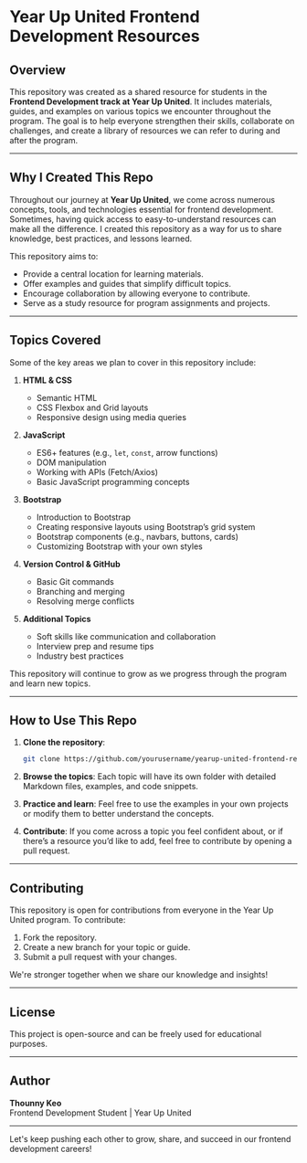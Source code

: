 # Year Up United Frontend Development Resources

## Overview

This repository was created as a shared resource for students in the **Frontend Development track at Year Up United**. It includes materials, guides, and examples on various topics we encounter throughout the program. The goal is to help everyone strengthen their skills, collaborate on challenges, and create a library of resources we can refer to during and after the program.

---

## Why I Created This Repo

Throughout our journey at **Year Up United**, we come across numerous concepts, tools, and technologies essential for frontend development. Sometimes, having quick access to easy-to-understand resources can make all the difference. I created this repository as a way for us to share knowledge, best practices, and lessons learned.

This repository aims to:

- Provide a central location for learning materials.
- Offer examples and guides that simplify difficult topics.
- Encourage collaboration by allowing everyone to contribute.
- Serve as a study resource for program assignments and projects.

---

## Topics Covered

Some of the key areas we plan to cover in this repository include:

1. **HTML & CSS**
   - Semantic HTML
   - CSS Flexbox and Grid layouts
   - Responsive design using media queries

2. **JavaScript**
   - ES6+ features (e.g., `let`, `const`, arrow functions)
   - DOM manipulation
   - Working with APIs (Fetch/Axios)
   - Basic JavaScript programming concepts

3. **Bootstrap**
   - Introduction to Bootstrap
   - Creating responsive layouts using Bootstrap’s grid system
   - Bootstrap components (e.g., navbars, buttons, cards)
   - Customizing Bootstrap with your own styles

4. **Version Control & GitHub**
   - Basic Git commands
   - Branching and merging
   - Resolving merge conflicts

5. **Additional Topics**
   - Soft skills like communication and collaboration
   - Interview prep and resume tips
   - Industry best practices

This repository will continue to grow as we progress through the program and learn new topics.

---

## How to Use This Repo

1. **Clone the repository**:
   ```bash
   git clone https://github.com/yourusername/yearup-united-frontend-resources.git
   ```

2. **Browse the topics**: Each topic will have its own folder with detailed Markdown files, examples, and code snippets.

3. **Practice and learn**: Feel free to use the examples in your own projects or modify them to better understand the concepts.

4. **Contribute**: If you come across a topic you feel confident about, or if there’s a resource you’d like to add, feel free to contribute by opening a pull request.

---

## Contributing

This repository is open for contributions from everyone in the Year Up United program. To contribute:

1. Fork the repository.
2. Create a new branch for your topic or guide.
3. Submit a pull request with your changes.

We're stronger together when we share our knowledge and insights!

---

## License

This project is open-source and can be freely used for educational purposes.

---

## Author

**Thounny Keo**  
Frontend Development Student | Year Up United

---

Let's keep pushing each other to grow, share, and succeed in our frontend development careers!
